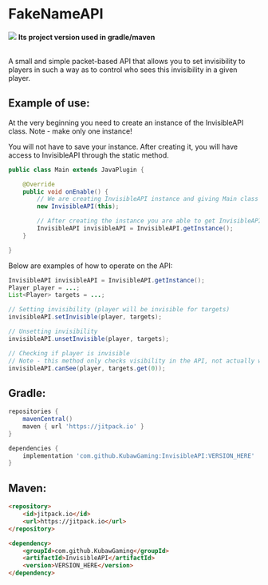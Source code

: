 # FakeNameAPI
<bold>[![](https://jitpack.io/v/KubawGaming/InvisibleAPI.svg)](https://jitpack.io/#KubawGaming/InvisibleAPI)</bold> <strong>Its project version used in gradle/maven</strong>

<br>
A small and simple packet-based API that allows you to set invisibility to players in such a way as to control who sees this invisibility in a given player.

## Example of use:

At the very beginning you need to create an instance of the InvisibleAPI class. Note - make only one instance!

You will not have to save your instance. After creating it, you will have access to InvisibleAPI through the static method.

```java
public class Main extends JavaPlugin {

    @Override
    public void onEnable() {
        // We are creating InvisibleAPI instance and giving Main class (that extends JavaPlugin) as argument
        new InvisibleAPI(this);

        // After creating the instance you are able to get InvisibleAPI using:
        InvisibleAPI invisibleAPI = InvisibleAPI.getInstance();
    }

}
```

Below are examples of how to operate on the API:

```java
InvisibleAPI invisibleAPI = InvisibleAPI.getInstance();
Player player = ...;
List<Player> targets = ...;

// Setting invisibility (player will be invisible for targets)
invisibleAPI.setInvisible(player, targets);

// Unsetting invisibility
invisibleAPI.unsetInvisible(player, targets);

// Checking if player is invisible
// Note - this method only checks visibility in the API, not actually whether the player can see someone or not
invisibleAPI.canSee(player, targets.get(0));
```

## Gradle:

```gradle
repositories {
    mavenCentral()
    maven { url 'https://jitpack.io' }
}

dependencies {
    implementation 'com.github.KubawGaming:InvisibleAPI:VERSION_HERE'
}
```

## Maven:

```html
<repository>
    <id>jitpack.io</id>
    <url>https://jitpack.io</url>
</repository>

<dependency>
    <groupId>com.github.KubawGaming</groupId>
    <artifactId>InvisibleAPI</artifactId>
    <version>VERSION_HERE</version>
</dependency>
```

